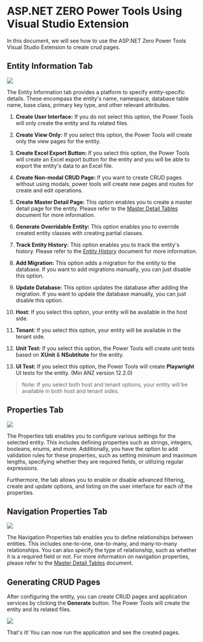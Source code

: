 # ASP.NET ZERO Power Tools Using Visual Studio Extension

In this document, we will see how to use the ASP.NET Zero Power Tools Visual Studio Extension to create crud pages.

## Entity Information Tab

![](images/power-tools-entity-information-tab.png)

The Entity Information tab provides a platform to specify entity-specific details. These encompass the entity's name, namespace, database table name, base class, primary key type, and other relevant attributes.

1. **Create User Interface:** If you do not select this option, the Power Tools will only create the entity and its related files.

2. **Create View Only:** If you select this option, the Power Tools will create only the view pages for the entity. 

3. **Create Excel Export Button:** If you select this option, the Power Tools will create an Excel export button for the entity and you will be able to export the entity's data to an Excel file.

4. **Create Non-modal CRUD Page:** If you want to create CRUD pages without using modals, power tools will create new pages and routes for create and edit operations.

5. **Create Master Detail Page:** This option enables you to create a master detail page for the entity. Please refer to the [Master Detail Tables](power-tools-master-detail-tables.md) document for more information.

6. **Generate Overridable Entity:** This option enables you to override created entity classes with creating partial classes. 

7. **Track Entity History:** This option enables you to track the entity's history. Please refer to the [Entity History](https://aspnetboilerplate.com/Pages/Documents/Entity-History) document for more information.

8. **Add Migration:** This option adds a migration for the entity to the database. If you want to add migrations manually, you can just disable this option.

9. **Update Database:** This option updates the database after adding the migration. If you want to update the database manually, you can just disable this option.

10. **Host**: If you select this option, your entity will be available in the host side.

11. **Tenant**: If you select this option, your entity will be available in the tenant side.

12. **Unit Test:** If you select this option, the Power Tools will create unit tests based on **XUnit** & **NSubtitute**  for the entity.

13. **UI Test:** If you select this option, the Power Tools will create **Playwright** UI tests for the entity. (Min ANZ version 12.2.0)

> Note: If you select both host and tenant options, your entity will be available in both host and tenant sides. 

## Properties Tab

![](images/power-tools-manage-properties.png)

The Properties tab enables you to configure various settings for the selected entity. This includes defining properties such as strings, integers, booleans, enums, and more. Additionally, you have the option to add validation rules for these properties, such as setting minimum and maximum lengths, specifying whether they are required fields, or utilizing regular expressions.

Furthermore, the tab allows you to enable or disable advanced filtering, create and update options, and listing on the user interface for each of the properties.

## Navigation Properties Tab

![](images/power-tools-navigation-properties.png)

The Navigation Properties tab enables you to define relationships between entities. This includes one-to-one, one-to-many, and many-to-many relationships. You can also specify the type of relationship, such as whether it is a required field or not. For more information on navigation properties, please refer to the [Master Detail Tables](power-tools-master-detail-tables.md) document.

## Generating CRUD Pages

After configuring the entity, you can create CRUD pages and application services by clicking the **Generate** button. The Power Tools will create the entity and its related files. 

![](images/power-tools-console-output.png)

That's it! You can now run the application and see the created pages.